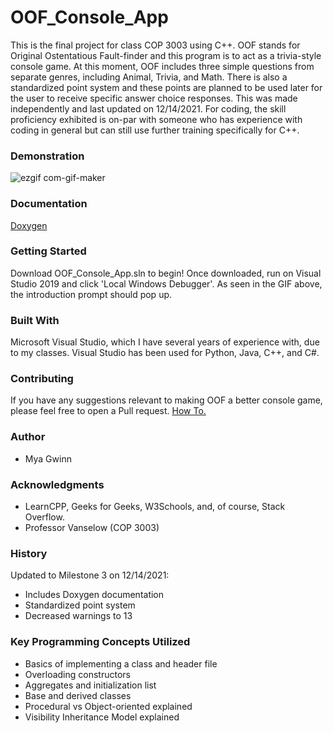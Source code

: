 # OOF_Console_App
This is the final project for class COP 3003 using C++. OOF stands for Original Ostentatious Fault-finder and this program is to act as a trivia-style console game. At this moment, OOF includes three simple questions from separate genres, including Animal, Trivia, and Math. There is also a standardized point system and these points are planned to be used later for the user to receive specific answer choice responses. This was made independently and last updated on 12/14/2021. For coding, the skill proficiency exhibited is on-par with someone who has experience with coding in general but can still use further training specifically for C++.
### Demonstration
![ezgif com-gif-maker](https://user-images.githubusercontent.com/62121470/146123603-8369a8ed-785f-4377-a1d6-080a488a4ee3.gif)

### Documentation
[Doxygen](https://myagwinn.github.io/OOF_Console_App/)

### Getting Started
Download OOF_Console_App.sln to begin! Once downloaded, run on Visual Studio 2019 and click 'Local Windows Debugger'. As seen in the GIF above, the introduction prompt should pop up.

### Built With
Microsoft Visual Studio, which I have several years of experience with, due to my classes. Visual Studio has been used for Python, Java, C++, and C#.

### Contributing
If you have any suggestions relevant to making OOF a better console game, please feel free to open a Pull request. [How To.](https://docs.github.com/en/repositories/working-with-files/managing-files/editing-files#editing-files-in-another-users-repository)

### Author
- Mya Gwinn

### Acknowledgments
- LearnCPP, Geeks for Geeks, W3Schools, and, of course, Stack Overflow.
- Professor Vanselow (COP 3003)

### History
Updated to Milestone 3 on 12/14/2021:
- Includes Doxygen documentation
- Standardized point system
- Decreased warnings to 13

### Key Programming Concepts Utilized
- Basics of implementing a class and header file
- Overloading constructors
- Aggregates and initialization list
- Base and derived classes
- Procedural vs Object-oriented explained
- Visibility Inheritance Model explained

